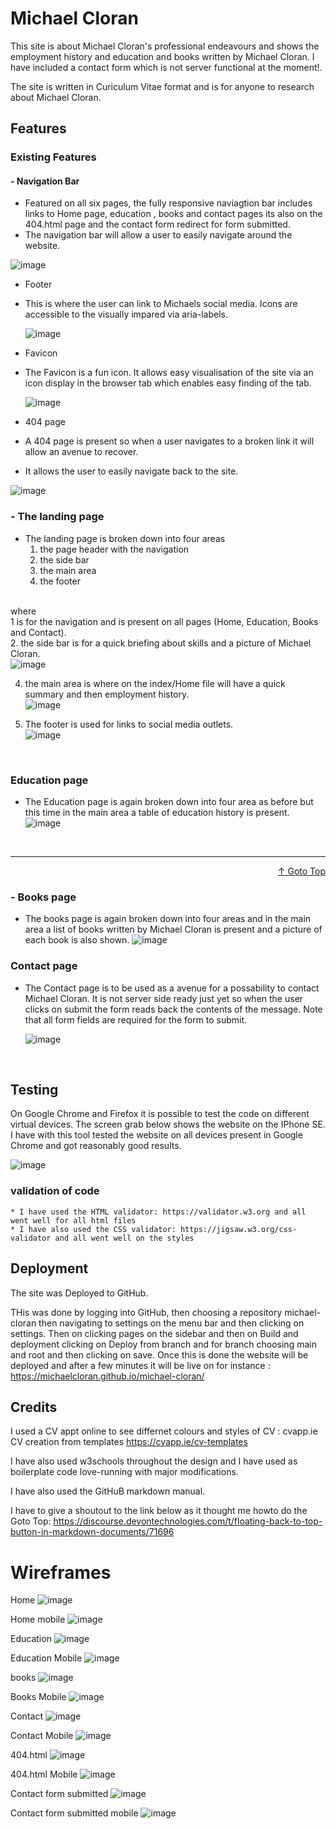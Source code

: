 <a name="top"></a>

# Michael Cloran

This site is about Michael Cloran's professional endeavours and 
shows the employment history and education and books written by Michael Cloran.
I have included a contact form which is not server functional at the moment!.

The site is written in Curiculum Vitae format and is for anyone to research about
Michael Cloran.

## Features
### Existing Features
#### - Navigation Bar

* Featured on all six pages, the fully responsive naviagtion bar includes links to Home page, education , books and contact pages its also on the 404.html page and the contact form redirect for form submitted.
* The navigation bar will allow a user to easily navigate around the website.

![image](https://github.com/michaelcloran/michael-cloran/assets/107754541/aad45245-bc4c-483b-b0f5-bf7040e34e46)

* Footer
* This is where the user can link to Michaels social media. Icons are accessible to the visually impared via aria-labels.

  ![image](https://github.com/michaelcloran/michael-cloran/assets/107754541/635a7bd4-7e9e-4012-a85d-ca848546653a)

* Favicon
* The Favicon is a fun icon. It allows easy visualisation of the site via an icon display in the browser tab which enables easy finding of the tab.

  ![image](https://github.com/michaelcloran/michael-cloran/assets/107754541/65109b96-d6b1-4ea0-936f-1ff9513c9b5c)

 * 404 page
 * A 404 page is present so when a user navigates to a broken link it will allow an avenue to recover.
 * It allows the user to easily navigate back to the site.

![image](https://github.com/michaelcloran/michael-cloran/assets/107754541/bb1ca315-4900-41b7-b1f1-1d00f555e096)


    
### - The landing page

 - The landing page is broken down into four areas
   1. the page header with the navigation
   2. the side bar
   3. the main area
   4. the footer
   <br>
where <br>
   1 is for the navigation and is present on all pages (Home, Education, Books and Contact). <br>
   2. the side bar is for a quick briefing about skills and a picture of Michael Cloran.<br>
   ![image](https://github.com/michaelcloran/michael-cloran/assets/107754541/6df2293b-addf-46e2-8af2-1b505f259147)
<br>

   4. the main area is where on the index/Home file will have a quick summary and then employment history.<br>
      ![image](https://github.com/michaelcloran/michael-cloran/assets/107754541/dc189cc6-7fd4-47f5-b3dc-ba578c19a9f2)
      <br>

   6. The footer is used for links to social media outlets.<br>
   ![image](https://github.com/michaelcloran/michael-cloran/assets/107754541/b2a8263e-6da8-4628-bb8e-21f5f3303fc5)
<br>


### Education page

- The Education page is again broken down into four area as before but this time in the main area a table of education history
 is present.
![image](https://github.com/michaelcloran/michael-cloran/assets/107754541/e0224714-658c-492a-96d2-8410d494cf9c)
<br>
<hr>
<p align="right"><a  href="#top" >↑ Goto Top</a></p>

### - Books page

- The books page is again broken down into four areas and in the main area a list of books written by Michael Cloran
  is present and a picture of each book is also shown.
  ![image](https://github.com/michaelcloran/michael-cloran/assets/107754541/5ca0e838-db18-44d9-ba72-229bfed3bf52)
  <br>

  
 ### Contact page

  - The Contact page is to be used as a avenue for a possability to contact Michael Cloran. It is not server side ready just yet
    so when the user clicks on submit the form reads back the contents of the message. Note that all form fields are required
    for the form to submit.

    ![image](https://github.com/michaelcloran/michael-cloran/assets/107754541/82c6f7f4-6cb3-4fcb-905a-7371f09b4cd9)
    

    <br>

## Testing
On Google Chrome and Firefox it is possible to test the code on different virtual devices. The screen grab below
shows the website on the IPhone SE. I have with this tool tested the website on all devices present in Google Chrome
and got reasonably good results.<br>
    
![image](https://github.com/michaelcloran/michael-cloran/assets/107754541/b7823705-4ccd-4ee5-8305-f1cca37851f1)
    <br>

### validation of code
    * I have used the HTML validator: https://validator.w3.org and all went well for all html files
    * I have also used the CSS validator: https://jigsaw.w3.org/css-validator and all went well on the styles

## Deployment
The site was Deployed to GitHub.

THis was done by logging into GitHub, then choosing a repository michael-cloran then navigating to settings on the menu
bar and then clicking on settings. Then on clicking pages on the sidebar and then on Build and deployment clicking on 
Deploy from branch and for branch choosing main and root and then clicking on save. Once this is done the website will be deployed
and after a few minutes it will be live on for instance : https://michaelcloran.github.io/michael-cloran/

## Credits

I used a CV appt online to see differnet colours and styles of CV : cvapp.ie CV creation from templates https://cvapp.ie/cv-templates

I have also used w3schools throughout the design and I have used as boilerplate code love-running with major modifications.

I have also used the GitHuB markdown manual.

I have to give a shoutout to the link below as it thought me howto do the Goto Top: 
https://discourse.devontechnologies.com/t/floating-back-to-top-button-in-markdown-documents/71696

# Wireframes
Home
![image](https://github.com/michaelcloran/michael-cloran/assets/107754541/c4e258d8-81d5-4471-b00c-4485eb92f617)

Home mobile
![image](https://github.com/michaelcloran/michael-cloran/assets/107754541/98108be3-1932-4ba6-909a-9fa3759af8b3)


Education
![image](https://github.com/michaelcloran/michael-cloran/assets/107754541/91eb1fda-6fc5-4e0f-bfcc-81fdcde3ad05)

Education Mobile
![image](https://github.com/michaelcloran/michael-cloran/assets/107754541/1625fecb-8b8d-4ce3-856d-ba1e8035ec54)

books
![image](https://github.com/michaelcloran/michael-cloran/assets/107754541/d600a0c3-4a5f-4add-a161-d189903b834b)

Books Mobile
![image](https://github.com/michaelcloran/michael-cloran/assets/107754541/1377b17c-4eea-4907-8475-31250a5abe65)

Contact
![image](https://github.com/michaelcloran/michael-cloran/assets/107754541/f5e745c7-24ea-4482-92e9-4318e456c9cd)

Contact Mobile
![image](https://github.com/michaelcloran/michael-cloran/assets/107754541/996dcabe-492a-4f50-a66e-202c946bc9e3)

404.html
![image](https://github.com/michaelcloran/michael-cloran/assets/107754541/a317b469-c87f-4c49-add5-e48d8e052ed3)


404.html Mobile
![image](https://github.com/michaelcloran/michael-cloran/assets/107754541/846e6a5c-bae2-4f13-8418-0bf51cff7533)

Contact form submitted
![image](https://github.com/michaelcloran/michael-cloran/assets/107754541/b4fd646f-bcfa-4883-8af3-f6f74ee6309b)

Contact form submitted mobile
![image](https://github.com/michaelcloran/michael-cloran/assets/107754541/df27b57f-51a1-492a-8255-40f365107df5)



   






